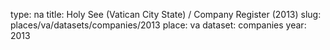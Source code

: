 type: na
title: Holy See (Vatican City State) / Company Register (2013)
slug: places/va/datasets/companies/2013
place: va
dataset: companies
year: 2013
